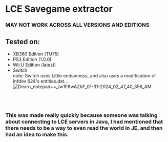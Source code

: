 # LCE Savegame extractor

### MAY NOT WORK ACROSS ALL VERSIONS AND EDITIONS

## Tested on:
- XB360 Edition (TU75)
- PS3 Edition (1.0.0)
- Wii U Edition (latest)
- Switch
  <br>
  note: Switch uses Little endianness, and also uses a modification of Infdev 624's entities.dat...![Dexrn_notepad++_lw1F8wAZbF_01-31-2024_02_47_40_356_AM](https://github.com/DexrnZacAttack/LCESaveGameExtractor/assets/60078656/9564ef46-aeaa-4e5b-b671-ccd04f9479fd)

<br>
<br>

### This was made really quickly because someone was talking about connecting to LCE servers in Java, I had mentioned that there needs to be a way to even read the world in JE, and then had an idea to make this.
